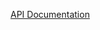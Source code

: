 [API Documentation](https://docs.github.com/en/rest/using-the-rest-api/getting-started-with-the-rest-api?apiVersion=2022-11-28)
